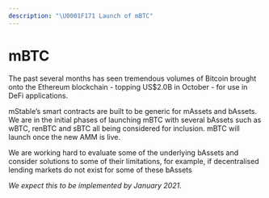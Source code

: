 ```yaml
---
description: "\U0001F171️ Launch of mBTC"
---
```


# mBTC

The past several months has seen tremendous volumes of Bitcoin brought onto the Ethereum blockchain - topping US$2.0B in October - for use in DeFi applications.

mStable’s smart contracts are built to be generic for mAssets and bAssets. We are in the initial phases of launching mBTC with several bAssets such as wBTC, renBTC and sBTC all being considered for inclusion. mBTC will launch once the new AMM is live.

We are working hard to evaluate some of the underlying bAssets and consider solutions to some of their limitations, for example, if decentralised lending markets do not exist for some of these bAssets

_We expect this to be implemented by January 2021._



